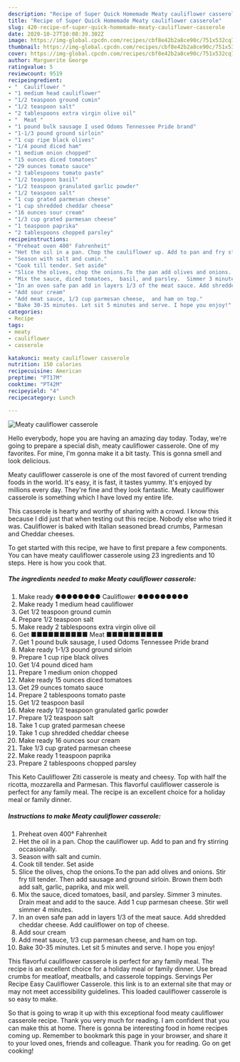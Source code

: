 ```yaml
---
description: "Recipe of Super Quick Homemade Meaty cauliflower casserole"
title: "Recipe of Super Quick Homemade Meaty cauliflower casserole"
slug: 420-recipe-of-super-quick-homemade-meaty-cauliflower-casserole
date: 2020-10-27T10:08:39.302Z
image: https://img-global.cpcdn.com/recipes/cbf8e42b2a8ce90c/751x532cq70/meaty-cauliflower-casserole-recipe-main-photo.jpg
thumbnail: https://img-global.cpcdn.com/recipes/cbf8e42b2a8ce90c/751x532cq70/meaty-cauliflower-casserole-recipe-main-photo.jpg
cover: https://img-global.cpcdn.com/recipes/cbf8e42b2a8ce90c/751x532cq70/meaty-cauliflower-casserole-recipe-main-photo.jpg
author: Marguerite George
ratingvalue: 5
reviewcount: 9519
recipeingredient:
- "  Cauliflower "
- "1 medium head cauliflower"
- "1/2 teaspoon ground cumin"
- "1/2 teaspoon salt"
- "2 tablespoons extra virgin olive oil"
- "  Meat "
- "1 pound bulk sausage I used Odoms Tennessee Pride brand"
- "1-1/3 pound ground sirloin"
- "1 cup ripe black olives"
- "1/4 pound diced ham"
- "1 medium onion chopped"
- "15 ounces diced tomatoes"
- "29 ounces tomato sauce"
- "2 tablespoons tomato paste"
- "1/2 teaspoon basil"
- "1/2 teaspoon granulated garlic powder"
- "1/2 teaspoon salt"
- "1 cup grated parmesan cheese"
- "1 cup shredded cheddar cheese"
- "16 ounces sour cream"
- "1/3 cup grated parmesan cheese"
- "1 teaspoon paprika"
- "2 tablespoons chopped parsley"
recipeinstructions:
- "Preheat oven 400° Fahrenheit"
- "Het the oil in a pan. Chop the cauliflower up. Add to pan and fry stirring occasionally."
- "Season with salt and cumin."
- "Cook till tender. Set aside"
- "Slice the olives, chop the onions.To the pan add olives and onions. Stir fry till tender. Then add sausage and ground sirloin. Brown them both add salt, garlic, paprika,  and mix well."
- "Mix the sauce, diced tomatoes,  basil, and parsley.  Simmer 3 minutes. Drain meat and add to the sauce. Add 1 cup parmesan cheese. Stir well simmer 4 minutes."
- "In an oven safe pan add in layers 1/3 of the meat sauce. Add shredded cheddar cheese.  Add cauliflower on top of cheese."
- "Add sour cream"
- "Add meat sauce, 1/3 cup parmesan cheese,  and ham on top."
- "Bake 30-35 minutes. Let sit 5 minutes and serve. I hope you enjoy!"
categories:
- Recipe
tags:
- meaty
- cauliflower
- casserole

katakunci: meaty cauliflower casserole 
nutrition: 150 calories
recipecuisine: American
preptime: "PT17M"
cooktime: "PT42M"
recipeyield: "4"
recipecategory: Lunch

---
```



![Meaty cauliflower casserole](https://img-global.cpcdn.com/recipes/cbf8e42b2a8ce90c/751x532cq70/meaty-cauliflower-casserole-recipe-main-photo.jpg)

Hello everybody, hope you are having an amazing day today. Today, we're going to prepare a special dish, meaty cauliflower casserole. One of my favorites. For mine, I'm gonna make it a bit tasty. This is gonna smell and look delicious.

Meaty cauliflower casserole is one of the most favored of current trending foods in the world. It's easy, it is fast, it tastes yummy. It's enjoyed by millions every day. They're fine and they look fantastic. Meaty cauliflower casserole is something which I have loved my entire life.

This casserole is hearty and worthy of sharing with a crowd. I know this because I did just that when testing out this recipe. Nobody else who tried it was. Cauliflower is baked with Italian seasoned bread crumbs, Parmesan and Cheddar cheeses.


To get started with this recipe, we have to first prepare a few components. You can have meaty cauliflower casserole using 23 ingredients and 10 steps. Here is how you cook that.

<!--inarticleads1-->

##### The ingredients needed to make Meaty cauliflower casserole:

1. Make ready  ●●●●●●●● Cauliflower ●●●●●●●●●
1. Make ready 1 medium head cauliflower
1. Get 1/2 teaspoon ground cumin
1. Prepare 1/2 teaspoon salt
1. Make ready 2 tablespoons extra virgin olive oil
1. Get  ■■■■■■■■■■ Meat ■■■■■■■■■■
1. Get 1 pound bulk sausage, I used Odoms Tennessee Pride brand
1. Make ready 1-1/3 pound ground sirloin
1. Prepare 1 cup ripe black olives
1. Get 1/4 pound diced ham
1. Prepare 1 medium onion chopped
1. Make ready 15 ounces diced tomatoes
1. Get 29 ounces tomato sauce
1. Prepare 2 tablespoons tomato paste
1. Get 1/2 teaspoon basil
1. Make ready 1/2 teaspoon granulated garlic powder
1. Prepare 1/2 teaspoon salt
1. Take 1 cup grated parmesan cheese
1. Take 1 cup shredded cheddar cheese
1. Make ready 16 ounces sour cream
1. Take 1/3 cup grated parmesan cheese
1. Make ready 1 teaspoon paprika
1. Prepare 2 tablespoons chopped parsley


This Keto Cauliflower Ziti casserole is meaty and cheesy. Top with half the ricotta, mozzarella and Parmesan. This flavorful cauliflower casserole is perfect for any family meal. The recipe is an excellent choice for a holiday meal or family dinner. 

<!--inarticleads2-->

##### Instructions to make Meaty cauliflower casserole:

1. Preheat oven 400° Fahrenheit
1. Het the oil in a pan. Chop the cauliflower up. Add to pan and fry stirring occasionally.
1. Season with salt and cumin.
1. Cook till tender. Set aside
1. Slice the olives, chop the onions.To the pan add olives and onions. Stir fry till tender. Then add sausage and ground sirloin. Brown them both add salt, garlic, paprika,  and mix well.
1. Mix the sauce, diced tomatoes,  basil, and parsley.  Simmer 3 minutes. Drain meat and add to the sauce. Add 1 cup parmesan cheese. Stir well simmer 4 minutes.
1. In an oven safe pan add in layers 1/3 of the meat sauce. Add shredded cheddar cheese.  Add cauliflower on top of cheese.
1. Add sour cream
1. Add meat sauce, 1/3 cup parmesan cheese,  and ham on top.
1. Bake 30-35 minutes. Let sit 5 minutes and serve. I hope you enjoy!


This flavorful cauliflower casserole is perfect for any family meal. The recipe is an excellent choice for a holiday meal or family dinner. Use bread crumbs for meatloaf, meatballs, and casserole toppings. Servings Per Recipe Easy Cauliflower Casserole. this link is to an external site that may or may not meet accessibility guidelines. This loaded cauliflower casserole is so easy to make. 

So that is going to wrap it up with this exceptional food meaty cauliflower casserole recipe. Thank you very much for reading. I am confident that you can make this at home. There is gonna be interesting food in home recipes coming up. Remember to bookmark this page in your browser, and share it to your loved ones, friends and colleague. Thank you for reading. Go on get cooking!
